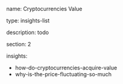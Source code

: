 name: Cryptocurrencies Value

type: insights-list

description: todo

section: 2

insights:
 - how-do-cryptocurrencies-acquire-value
 - why-is-the-price-fluctuating-so-much

